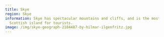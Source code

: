 ```yaml
---
title: Skye
region: Skye
information: Skye has spectacular mountains and cliffs, and is the most popular
  Scottish island for tourists.
image: /img/skye-geograph-2184487-by-hilmar-ilgenfritz.jpg
---
```

